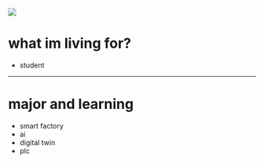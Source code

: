 <img src="https://capsule-render.vercel.app/api?type=wave&color=auto&height=300&section=header&text=song%20jin%20sub&fontSize=90" />


# what im living for? 
* student 
*** 
# major and learning
* smart factory 
* ai 
* digital twin
* plc 
